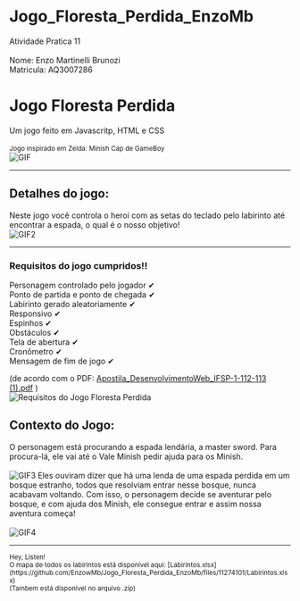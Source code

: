 # Jogo_Floresta_Perdida_EnzoMb
Atividade Pratica 11
<br>
<br>
Nome: Enzo Martinelli Brunozi
<br>
Matricula: AQ3007286
<br>
<h1>Jogo Floresta Perdida</h1>
Um jogo feito em Javascritp, HTML e CSS
<br>
<br>
<sup>Jogo inspirado em Zelda: Minish Cap de GameBoy</sup>
<br>
<img src="https://64.media.tumblr.com/359d6017f9b1af41d5ad4b8cdba12713/tumblr_p1nhnjL9MR1wxqynco1_500.gifv" alt="GIF">
<hr>
<h2>Detalhes do jogo:</h2>
Neste jogo você controla o heroi com as setas do teclado pelo labirinto até encontrar a espada, o qual é o nosso objetivo!
<br>
<img src="https://thumbs.gfycat.com/PettyInexperiencedGermanshepherd-max-1mb.gif" alt="GIF2">
<hr>
<h3>Requisitos do jogo cumpridos!!</h3>

Personagem controlado pelo jogador ✔ <br>
Ponto de partida e ponto de chegada ✔ <br>
Labirinto gerado aleatoriamente ✔ <br>
Responsivo ✔ <br>
Espinhos ✔ <br>
Obstáculos ✔ <br>
Tela de abertura ✔ <br>
Cronômetro ✔ <br>
Mensagem de fim de jogo ✔ <br>

(de acordo com o PDF: 
[Apostila_DesenvolvimentoWeb_IFSP-1-112-113 (1).pdf](https://github.com/EnzowMb/Jogo_Floresta_Perdida_EnzoMb/files/11267740/Apostila_DesenvolvimentoWeb_IFSP-1-112-113.1.pdf) )
<br>
![Requisitos do Jogo Floresta Perdida](https://user-images.githubusercontent.com/89809584/233100438-7c6b2a1c-a4c7-4c56-8289-98b3c7d9fadb.png)
<br>
<h2>Contexto do Jogo:</h2>
O personagem está procurando a espada lendária, a master sword. Para procura-lá, ele vai até o Vale Minish pedir ajuda para os Minish.
<br>
<br>
<img src="https://media.tenor.com/yqg2jGo0IOEAAAAd/legend-of-zelda-minish-cap.gif" alt="GIF3">
Eles ouviram dizer que há uma lenda de uma espada perdida em um bosque estranho, todos que resolviam entrar nesse bosque, nunca acabavam voltando. Com isso, o personagem decide se aventurar pelo bosque, e com ajuda dos Minish, ele consegue entrar e assim nossa aventura começa!
<br>
<br>
<img src="https://i.gifer.com/origin/63/63396d44a7a2d41e25b5699227529929.gif" alt="GIF4">
<hr>
<sup>Hey, Listen!<br>
O mapa de todos os labirintos está disponível aqui: 
[Labirintos.xlsx](https://github.com/EnzowMb/Jogo_Floresta_Perdida_EnzoMb/files/11274101/Labirintos.xlsx)
<br>(Tambem está disponível no arquivo .zip)</sup>
